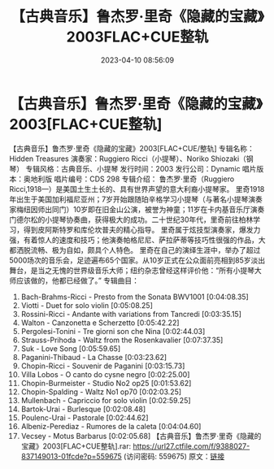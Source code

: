 ﻿---
title: 【古典音乐】鲁杰罗·里奇《隐藏的宝藏》2003FLAC+CUE整轨
date: 2023-04-10 08:56:09
categories: 古典音乐、新世纪、纯音雅乐
tags: 纯音雅乐
---
# 【古典音乐】鲁杰罗·里奇《隐藏的宝藏》2003[FLAC+CUE整轨]

【古典音乐】鲁杰罗·里奇《隐藏的宝藏》2003[FLAC+CUE/整轨]
专辑名称：Hidden Treasures
演奏家：Ruggiero Ricci（小提琴）、Noriko Shiozaki（钢琴）
专辑风格：古典音乐、小提琴
发行时间：2003
发行公司：Dynamic
唱片版本：奥地利版
唱片编号：CDS 298
专辑介绍：
鲁杰罗·里奇（Ruggiero Ricci,1918—）是美国土生土长的、具有世界声望的意大利裔小提琴家。
里奇1918年出生于美国加利福尼亚州；7岁开始跟随珀辛格学习小提琴（与著名小提琴演奏家梅纽因师出同门）10岁即在旧金山公演，被誉为神童；11岁在卡内基音乐厅演奏门德尔松的小提琴协奏曲，获得极大的成功。二十世纪30年代，里奇前往柏林学习，得到皮阿斯特罗和库伦坎普夫的精心指导。
里奇属于炫技型演奏家，爆发力强，有着惊人的速度和技巧；他演奏帕格尼尼、萨拉萨蒂等技巧性很强的作品，大都洒脱流畅、极为自如，颇具个人特色。
里奇在自己的演绎生涯中，举办了超过5000场次的音乐会，足迹遍布65个国家。从10岁正式在公众面前亮相到85岁淡出舞台，是当之无愧的世界级音乐大师；纽约杂志曾经这样评价他：“所有小提琴大师应该做的，他都已经做了。”
专辑曲目：
01. Bach-Brahms-Ricci - Presto from the Sonata BWV1001
[0:04:08.35]
02. Viotti - Duet for solo violin [0:05:08.25]
03. Rossini-Ricci - Andante with variations from Tancredi
[0:03:35.15]
04. Walton - Canzonetta e Scherzetto [0:05:42.22]
05. Pergolesi-Tonini - Tre giorni son che Nina [0:02:44.03]
06. Strauss-Prihoda - Waltz from the Rosenkavalier
[0:07:37.35]
07. Suk - Love Song [0:05:59.65]
08. Paganini-Thibaud - La Chasse [0:03:23.62]
09. Chopin-Ricci - Souvenir de Paganini [0:03:15.73]
10. Villa Lobos - O canto do cysne negro [0:02:25.00]
11. Chopin-Burmeister - Studio No2 op25 [0:01:53.62]
12. Chopin-Spalding - Waltz No1 op70 [0:02:03.25]
13. Mullenbach - Capriccio for solo violin [0:02:59.25]
14. Bartok-Urai - Burlesque [0:02:08.48]
15. Poulenc-Urai - Pastorale [0:02:44.62]
16. Albeniz-Perediaz - Rumores de la caleta [0:04:04.60]
17. Vecsey - Motus Barbarus [0:02:05.68]
【古典音乐】鲁杰罗·里奇《隐藏的宝藏》2003[FLAC+CUE整轨].rar: https://url27.ctfile.com/f/9388027-837149013-01fcde?p=559675
(访问密码: 559675)
原文：[链接](https://blog.sina.com.cn/s/blog_1647c7e76010311dl.html)